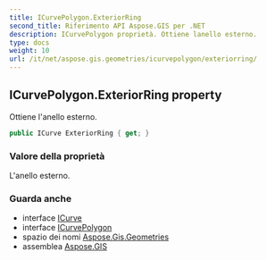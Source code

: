 ```yaml
---
title: ICurvePolygon.ExteriorRing
second_title: Riferimento API Aspose.GIS per .NET
description: ICurvePolygon proprietà. Ottiene lanello esterno.
type: docs
weight: 10
url: /it/net/aspose.gis.geometries/icurvepolygon/exteriorring/
---
```

## ICurvePolygon.ExteriorRing property

Ottiene l'anello esterno.

```csharp
public ICurve ExteriorRing { get; }
```

### Valore della proprietà

L'anello esterno.

### Guarda anche

* interface [ICurve](../../icurve/)
* interface [ICurvePolygon](../)
* spazio dei nomi [Aspose.Gis.Geometries](../../icurvepolygon/)
* assemblea [Aspose.GIS](../../../)


